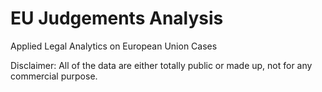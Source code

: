 # EU Judgements Analysis

Applied Legal Analytics on European Union Cases

Disclaimer: All of the data are either totally public or made up, not for any commercial purpose.